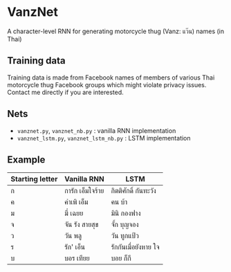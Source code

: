 # VanzNet
A character-level RNN for generating motorcycle thug (Vanz: แว๊น) names (in Thai)

## Training data
Training data is made from Facebook names of members of various Thai motorcycle thug Facebook groups which might violate privacy issues.
Contact me directly if you are interested.

## Nets
- `vanznet.py`, `vanznet_nb.py` : vanilla RNN implementation
- `vanznet_lstm.py`, `vanznet_lstm_nb.py` : LSTM implementation

## Example

Starting letter | Vanilla RNN | LSTM
----- | ----- | -----
ก | การัก เอ็มใจร้าย | กิตติศักดิ์ กันทะวัง
ค | คำเพิ เอ็ม | คน บ้า
ม | มี่ เฉยย | มินิ กองฟาง
จ | จัน รัง สายสุข | จั้ก บุญจอง
ว | วัน พลู | วัน ทูกแป้ว
ร | รัก' เอ็น | รักกันเมื่อยังหาย ใจ
บ | บอร เทียย | บอย ก็กี
